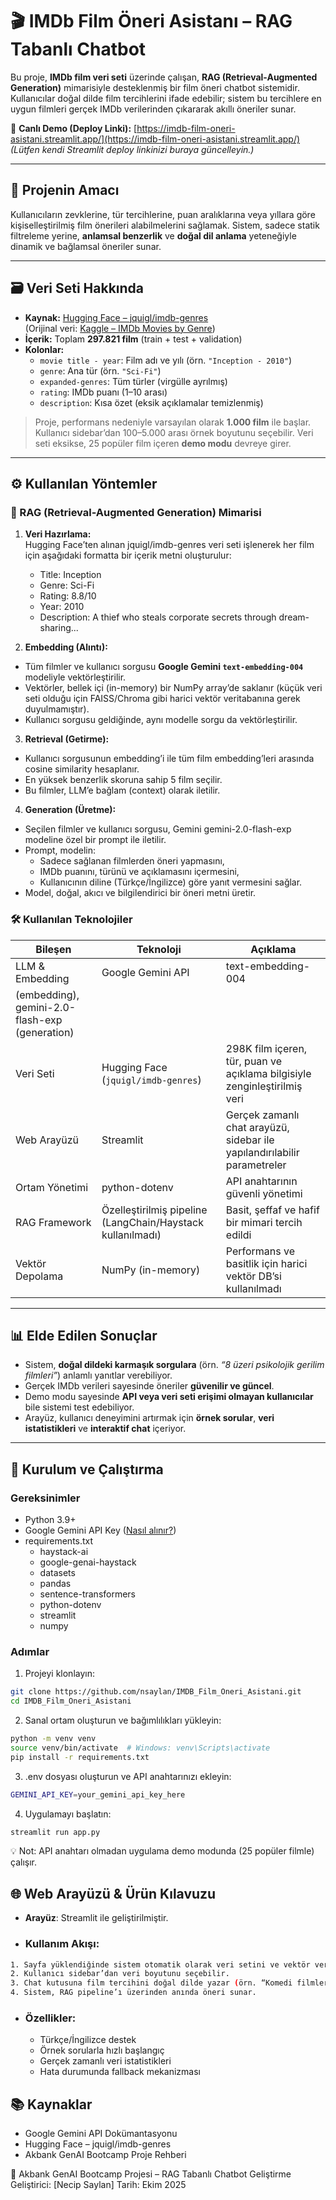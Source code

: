 # 🎬 IMDb Film Öneri Asistanı – RAG Tabanlı Chatbot

Bu proje, **IMDb film veri seti** üzerinde çalışan, **RAG (Retrieval-Augmented Generation)** mimarisiyle desteklenmiş bir film öneri chatbot sistemidir. Kullanıcılar doğal dilde film tercihlerini ifade edebilir; sistem bu tercihlere en uygun filmleri gerçek IMDb verilerinden çıkararak akıllı öneriler sunar.

🔗 **Canlı Demo (Deploy Linki):** [https://imdb-film-oneri-asistani.streamlit.app/](https://imdb-film-oneri-asistani.streamlit.app/)  
*(Lütfen kendi Streamlit deploy linkinizi buraya güncelleyin.)*

---

## 📌 Projenin Amacı

Kullanıcıların zevklerine, tür tercihlerine, puan aralıklarına veya yıllara göre kişiselleştirilmiş film önerileri alabilmelerini sağlamak. Sistem, sadece statik filtreleme yerine, **anlamsal benzerlik** ve **doğal dil anlama** yeteneğiyle dinamik ve bağlamsal öneriler sunar.

---

## 🗃️ Veri Seti Hakkında

- **Kaynak:** [Hugging Face – jquigl/imdb-genres](https://huggingface.co/datasets/jquigl/imdb-genres)  
  (Orijinal veri: [Kaggle – IMDb Movies by Genre](https://www.kaggle.com/datasets/rajugc/imdb-movies-dataset-based-on-genre))
- **İçerik:** Toplam **297.821 film** (train + test + validation)
- **Kolonlar:**
  - `movie title - year`: Film adı ve yılı (örn. `"Inception - 2010"`)
  - `genre`: Ana tür (örn. `"Sci-Fi"`)
  - `expanded-genres`: Tüm türler (virgülle ayrılmış)
  - `rating`: IMDb puanı (1–10 arası)
  - `description`: Kısa özet (eksik açıklamalar temizlenmiş)

> Proje, performans nedeniyle varsayılan olarak **1.000 film** ile başlar. Kullanıcı sidebar’dan 100–5.000 arası örnek boyutunu seçebilir. Veri seti eksikse, 25 popüler film içeren **demo modu** devreye girer.

---

## ⚙️ Kullanılan Yöntemler

### 🧠 RAG (Retrieval-Augmented Generation) Mimarisi

1. **Veri Hazırlama:**  
   Hugging Face’ten alınan jquigl/imdb-genres veri seti işlenerek her film için aşağıdaki formatta bir içerik metni oluşturulur:
    - Title: Inception
    - Genre: Sci-Fi
    - Rating: 8.8/10
    - Year: 2010
    - Description: A thief who steals corporate secrets through dream-sharing...  

2. **Embedding (Alıntı):**  
- Tüm filmler ve kullanıcı sorgusu **Google Gemini `text-embedding-004`** modeliyle vektörleştirilir.
- Vektörler, bellek içi (in-memory) bir NumPy array’de saklanır (küçük veri seti olduğu için FAISS/Chroma gibi harici vektör veritabanına gerek duyulmamıştır).
- Kullanıcı sorgusu geldiğinde, aynı modelle sorgu da vektörleştirilir.

3. **Retrieval (Getirme):**  
- Kullanıcı sorgusunun embedding’i ile tüm film embedding’leri arasında cosine similarity hesaplanır.
- En yüksek benzerlik skoruna sahip 5 film seçilir.
- Bu filmler, LLM’e bağlam (context) olarak iletilir.

4. **Generation (Üretme):**  
- Seçilen filmler ve kullanıcı sorgusu, Gemini gemini-2.0-flash-exp modeline özel bir prompt ile iletilir.
- Prompt, modelin:
    - Sadece sağlanan filmlerden öneri yapmasını,
    - IMDb puanını, türünü ve açıklamasını içermesini,
    - Kullanıcının diline (Türkçe/İngilizce) göre yanıt vermesini sağlar.
- Model, doğal, akıcı ve bilgilendirici bir öneri metni üretir.

### 🛠️ Kullanılan Teknolojiler
| Bileşen | Teknoloji | Açıklama
|--------|----------| ---------- |
| LLM & Embedding | Google Gemini API | text-embedding-004
(embedding), gemini-2.0-flash-exp (generation) |
| Veri Seti | Hugging Face (`jquigl/imdb-genres`) | 298K film içeren, tür, puan ve açıklama bilgisiyle zenginleştirilmiş veri |
| Web Arayüzü | Streamlit | Gerçek zamanlı chat arayüzü, sidebar ile yapılandırılabilir parametreler |
| Ortam Yönetimi | python-dotenv | API anahtarının güvenli yönetimi |
|RAG Framework | Özelleştirilmiş pipeline (LangChain/Haystack kullanılmadı)| Basit, şeffaf ve hafif bir mimari tercih edildi|
| Vektör Depolama | NumPy (in-memory) | Performans ve basitlik için harici vektör DB’si kullanılmadı|
---

## 📊 Elde Edilen Sonuçlar

- Sistem, **doğal dildeki karmaşık sorgulara** (örn. *“8 üzeri psikolojik gerilim filmleri”*) anlamlı yanıtlar verebiliyor.
- Gerçek IMDb verileri sayesinde öneriler **güvenilir ve güncel**.
- Demo modu sayesinde **API veya veri seti erişimi olmayan kullanıcılar** bile sistemi test edebiliyor.
- Arayüz, kullanıcı deneyimini artırmak için **örnek sorular**, **veri istatistikleri** ve **interaktif chat** içeriyor.

---

## 🚀 Kurulum ve Çalıştırma

### Gereksinimler
- Python 3.9+
- Google Gemini API Key ([Nasıl alınır?](https://ai.google.dev/))
- requirements.txt
    - haystack-ai
    - google-genai-haystack
    - datasets
    - pandas
    - sentence-transformers
    - python-dotenv
    - streamlit
    - numpy

### Adımlar
1. Projeyi klonlayın:
```bash
git clone https://github.com/nsaylan/IMDB_Film_Oneri_Asistani.git
cd IMDB_Film_Oneri_Asistani
```
2. Sanal ortam oluşturun ve bağımlılıkları yükleyin:
```bash
python -m venv venv
source venv/bin/activate  # Windows: venv\Scripts\activate
pip install -r requirements.txt
```
3. .env dosyası oluşturun ve API anahtarınızı ekleyin:
```bash
GEMINI_API_KEY=your_gemini_api_key_here
```
4. Uygulamayı başlatın:
```bash
streamlit run app.py
```
💡 Not: API anahtarı olmadan uygulama demo modunda (25 popüler filmle) çalışır. 

## 🌐 Web Arayüzü & Ürün Kılavuzu
- **Arayüz**: Streamlit ile geliştirilmiştir.
- ### Kullanım Akışı:
```bash
1. Sayfa yüklendiğinde sistem otomatik olarak veri setini ve vektör veritabanını hazırlar.
2. Kullanıcı sidebar’dan veri boyutunu seçebilir.
3. Chat kutusuna film tercihini doğal dilde yazar (örn. “Komedi filmleri öner”).
4. Sistem, RAG pipeline’ı üzerinden anında öneri sunar.
```
- ### Özellikler:

    - Türkçe/İngilizce destek
    - Örnek sorularla hızlı başlangıç
    - Gerçek zamanlı veri istatistikleri
    - Hata durumunda fallback mekanizması

## 📚 Kaynaklar
- Google Gemini API Dokümantasyonu
- Hugging Face – jquigl/imdb-genres
- Akbank GenAI Bootcamp Proje Rehberi


🎯 Akbank GenAI Bootcamp Projesi – RAG Tabanlı Chatbot Geliştirme
Geliştirici: [Necip Saylan]
Tarih: Ekim 2025 
